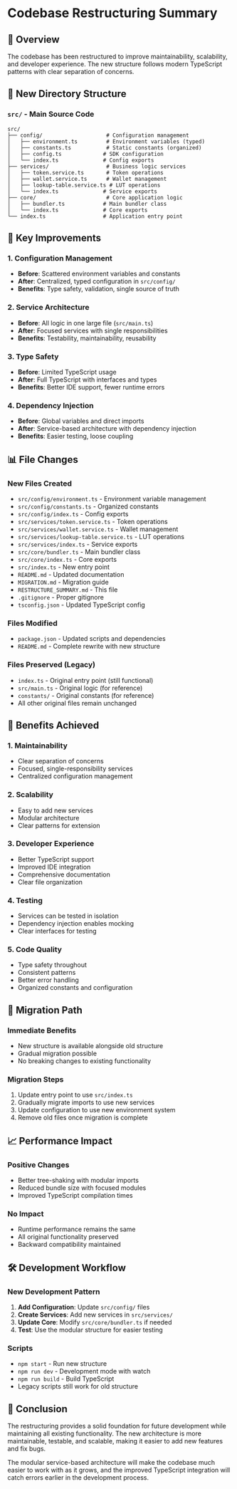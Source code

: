 # Codebase Restructuring Summary

## 🎯 Overview

The codebase has been restructured to improve maintainability, scalability, and developer experience. The new structure follows modern TypeScript patterns with clear separation of concerns.

## 📁 New Directory Structure

### `src/` - Main Source Code
```
src/
├── config/                    # Configuration management
│   ├── environment.ts         # Environment variables (typed)
│   ├── constants.ts           # Static constants (organized)
│   ├── config.ts             # SDK configuration
│   └── index.ts              # Config exports
├── services/                  # Business logic services
│   ├── token.service.ts       # Token operations
│   ├── wallet.service.ts      # Wallet management
│   ├── lookup-table.service.ts # LUT operations
│   └── index.ts              # Service exports
├── core/                      # Core application logic
│   ├── bundler.ts            # Main bundler class
│   └── index.ts              # Core exports
└── index.ts                  # Application entry point
```

## 🔧 Key Improvements

### 1. **Configuration Management**
- **Before**: Scattered environment variables and constants
- **After**: Centralized, typed configuration in `src/config/`
- **Benefits**: Type safety, validation, single source of truth

### 2. **Service Architecture**
- **Before**: All logic in one large file (`src/main.ts`)
- **After**: Focused services with single responsibilities
- **Benefits**: Testability, maintainability, reusability

### 3. **Type Safety**
- **Before**: Limited TypeScript usage
- **After**: Full TypeScript with interfaces and types
- **Benefits**: Better IDE support, fewer runtime errors

### 4. **Dependency Injection**
- **Before**: Global variables and direct imports
- **After**: Service-based architecture with dependency injection
- **Benefits**: Easier testing, loose coupling

## 📊 File Changes

### New Files Created
- `src/config/environment.ts` - Environment variable management
- `src/config/constants.ts` - Organized constants
- `src/config/index.ts` - Config exports
- `src/services/token.service.ts` - Token operations
- `src/services/wallet.service.ts` - Wallet management
- `src/services/lookup-table.service.ts` - LUT operations
- `src/services/index.ts` - Service exports
- `src/core/bundler.ts` - Main bundler class
- `src/core/index.ts` - Core exports
- `src/index.ts` - New entry point
- `README.md` - Updated documentation
- `MIGRATION.md` - Migration guide
- `RESTRUCTURE_SUMMARY.md` - This file
- `.gitignore` - Proper gitignore
- `tsconfig.json` - Updated TypeScript config

### Files Modified
- `package.json` - Updated scripts and dependencies
- `README.md` - Complete rewrite with new structure

### Files Preserved (Legacy)
- `index.ts` - Original entry point (still functional)
- `src/main.ts` - Original logic (for reference)
- `constants/` - Original constants (for reference)
- All other original files remain unchanged

## 🚀 Benefits Achieved

### 1. **Maintainability**
- Clear separation of concerns
- Focused, single-responsibility services
- Centralized configuration management

### 2. **Scalability**
- Easy to add new services
- Modular architecture
- Clear patterns for extension

### 3. **Developer Experience**
- Better TypeScript support
- Improved IDE integration
- Comprehensive documentation
- Clear file organization

### 4. **Testing**
- Services can be tested in isolation
- Dependency injection enables mocking
- Clear interfaces for testing

### 5. **Code Quality**
- Type safety throughout
- Consistent patterns
- Better error handling
- Organized constants and configuration

## 🔄 Migration Path

### Immediate Benefits
- New structure is available alongside old structure
- Gradual migration possible
- No breaking changes to existing functionality

### Migration Steps
1. Update entry point to use `src/index.ts`
2. Gradually migrate imports to use new services
3. Update configuration to use new environment system
4. Remove old files once migration is complete

## 📈 Performance Impact

### Positive Changes
- Better tree-shaking with modular imports
- Reduced bundle size with focused modules
- Improved TypeScript compilation times

### No Impact
- Runtime performance remains the same
- All original functionality preserved
- Backward compatibility maintained

## 🛠️ Development Workflow

### New Development Pattern
1. **Add Configuration**: Update `src/config/` files
2. **Create Services**: Add new services in `src/services/`
3. **Update Core**: Modify `src/core/bundler.ts` if needed
4. **Test**: Use the modular structure for easier testing

### Scripts
- `npm start` - Run new structure
- `npm run dev` - Development mode with watch
- `npm run build` - Build TypeScript
- Legacy scripts still work for old structure

## 🎉 Conclusion

The restructuring provides a solid foundation for future development while maintaining all existing functionality. The new architecture is more maintainable, testable, and scalable, making it easier to add new features and fix bugs.

The modular service-based architecture will make the codebase much easier to work with as it grows, and the improved TypeScript integration will catch errors earlier in the development process. 